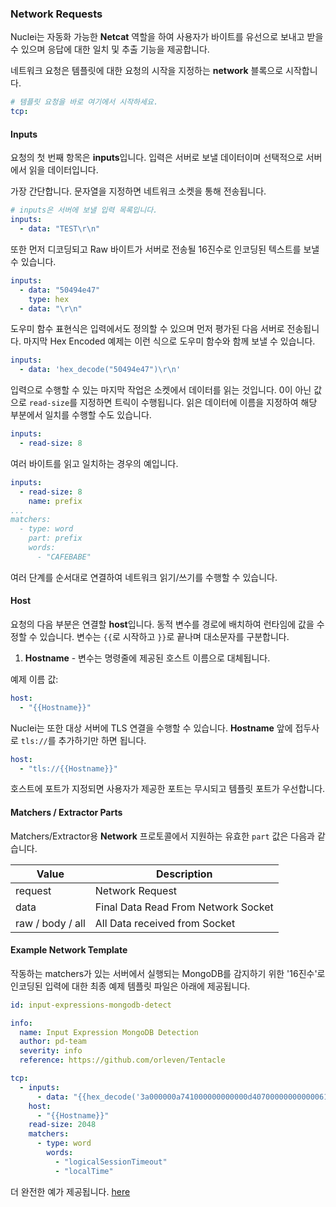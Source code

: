 ### Network Requests

Nuclei는 자동화 가능한 **Netcat** 역할을 하여 사용자가 바이트를 유선으로 보내고 받을 수 있으며 응답에 대한 일치 및 추출 기능을 제공합니다.

네트워크 요청은 템플릿에 대한 요청의 시작을 지정하는 **network** 블록으로 시작합니다.

```yaml
# 템플릿 요청을 바로 여기에서 시작하세요.
tcp:
```

#### Inputs

요청의 첫 번째 항목은 **inputs**입니다. 입력은 서버로 보낼 데이터이며 선택적으로 서버에서 읽을 데이터입니다.

가장 간단합니다. 문자열을 지정하면 네트워크 소켓을 통해 전송됩니다.

```yaml
# inputs은 서버에 보낼 입력 목록입니다.
inputs: 
  - data: "TEST\r\n"
```

또한 먼저 디코딩되고 Raw 바이트가 서버로 전송될 16진수로 인코딩된 텍스트를 보낼 수 있습니다.

```yaml
inputs:
  - data: "50494e47"
    type: hex
  - data: "\r\n"
```

도우미 함수 표현식은 입력에서도 정의할 수 있으며 먼저 평가된 다음 서버로 전송됩니다. 마지막 Hex Encoded 예제는 이런 식으로 도우미 함수와 함께 보낼 수 있습니다.

```yaml
inputs:
  - data: 'hex_decode("50494e47")\r\n'
```

입력으로 수행할 수 있는 마지막 작업은 소켓에서 데이터를 읽는 것입니다. 0이 아닌 값으로 `read-size`를 지정하면 트릭이 수행됩니다. 읽은 데이터에 이름을 지정하여 해당 부분에서 일치를 수행할 수도 있습니다.

```yaml
inputs:
  - read-size: 8
```

여러 바이트를 읽고 일치하는 경우의 예입니다.

```yaml
inputs:
  - read-size: 8
    name: prefix
...
matchers:
  - type: word
    part: prefix
    words: 
      - "CAFEBABE"
```

여러 단계를 순서대로 연결하여 네트워크 읽기/쓰기를 수행할 수 있습니다.

#### Host

요청의 다음 부분은 연결할 **host**입니다. 동적 변수를 경로에 배치하여 런타임에 값을 수정할 수 있습니다. 변수는 `{{`로 시작하고 `}}`로 끝나며 대소문자를 구분합니다.

1. **Hostname** - 변수는 명령줄에 제공된 호스트 이름으로 대체됩니다.

예제 이름 값:

```yaml
host: 
  - "{{Hostname}}"
```

Nuclei는 또한 대상 서버에 TLS 연결을 수행할 수 있습니다. **Hostname** 앞에 접두사로 `tls://`를 추가하기만 하면 됩니다.

```yaml
host:
  - "tls://{{Hostname}}"
```

호스트에 포트가 지정되면 사용자가 제공한 포트는 무시되고 템플릿 포트가 우선합니다.

#### Matchers / Extractor Parts

Matchers/Extractor용 **Network** 프로토콜에서 지원하는 유효한 `part` 값은 다음과 같습니다. 
    
| Value            | Description                         |
|------------------|-------------------------------------|
| request          | Network Request                     |
| data             | Final Data Read From Network Socket |
| raw / body / all | All Data received from Socket       |


#### **Example Network Template**

작동하는 matchers가 있는 서버에서 실행되는 MongoDB를 감지하기 위한 '16진수'로 인코딩된 입력에 대한 최종 예제 템플릿 파일은 아래에 제공됩니다.

```yaml
id: input-expressions-mongodb-detect

info:
  name: Input Expression MongoDB Detection
  author: pd-team
  severity: info
  reference: https://github.com/orleven/Tentacle

tcp:
  - inputs:
      - data: "{{hex_decode('3a000000a741000000000000d40700000000000061646d696e2e24636d640000000000ffffffff130000001069736d6173746572000100000000')}}"
    host:
      - "{{Hostname}}"
    read-size: 2048
    matchers:
      - type: word
        words:
          - "logicalSessionTimeout"
          - "localTime"
```

더 완전한 예가 제공됩니다. [here](../../template-examples/network.md)
